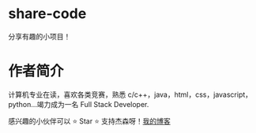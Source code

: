 # share-code
分享有趣的小项目！

# 作者简介
计算机专业在读，喜欢各类竞赛，熟悉 c/c++，java，html，css，javascript，python...竭力成为一名 Full Stack Developer. 

感兴趣的小伙伴可以 ⭐ Star ⭐ 支持杰森呀！[我的博客](https://blog.csdn.net/m0_51269961)
